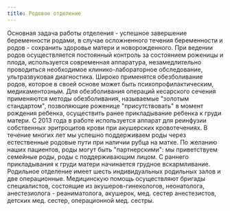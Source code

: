 ```yaml
---
title: Родовое отделение
---
```


Основная задача работы отделения - успешное завершение беременности родами, в случае осложненного течения беременности и родов - сохранить здоровье матери и новорожденного. При ведении родов осуществляется постоянный контроль за состоянием роженицы и плода, используется современная аппаратура, незамедлительно проводиться необходимое клинико-лабораторное обследование, ультразвуковая диагностика. Широко применятся обезболивание родов, которое в своей основе может быть психопрофилактическим, медикаментозным. Для обезболивания операций кесарского сечения применяются методы обезболивания, называемые "золотым стандартом", позволяющие роженице "присутствовать" в момент рождения ребенка, осуществить ранее прикладывание ребенка к груди матери. С 2013 года в работе используется аппарат для реинфузии собственных эритроцитов крови при акушерских кровотечениях. В течение многих лет мы успешно поддерживаем роды через естественные родовые пути при наличии рубца на матке. По желанию наших пациентов, роды могут быть "партнерскими": мы приветствуем семейные роды, роды с поддерживающим лицом. С раннего прикладывания к груди матери начинается грудное вскармливание. Родильное отделение имеет шесть индивидуальных родильных залов и две операционные. Медицинскую помощь осуществляют бригады специалистов, состоящие из акушеров-гинекологов, неонатолога, анестезиолога - реаниматолога, акушерок, мед. сестер анестезистов, детских мед. сестер, операционной мед. сестры.